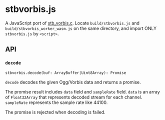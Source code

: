 # stbvorbis.js

A JavaScript port of [stb_vorbis.c](https://github.com/nothings/stb).
Locate `build/stbvorbis.js` and `build/stbvorbis_worker_wasm.js` on the same directory, and import ONLY `stbvorbis.js` by `<script>`.

## API

### `decode`

```
stbvorbis.decode(buf: ArrayBuffer|Uint8Array): Promise
```

`decode` decodes the given Ogg/Vorbis data and returns a promise.

The promise result includes `data` field and `sampleRate` field. `data` is an array of `Float32Array` that represents decoded stream for each channel. `sampleRate` represents the sample rate like 44100.

The promise is rejected when decoding is failed.
